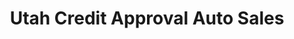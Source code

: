 ---
title: "Utah Credit Approval Auto Sales"
url: /millcreek/utah-credit-approval-auto-sales/
shop: car
---